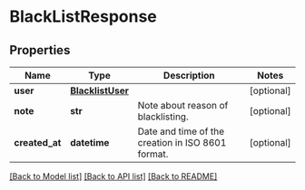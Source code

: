 # BlackListResponse

## Properties
Name | Type | Description | Notes
------------ | ------------- | ------------- | -------------
**user** | [**BlacklistUser**](BlacklistUser.md) |  | [optional] 
**note** | **str** | Note about reason of blacklisting. | [optional] 
**created_at** | **datetime** | Date and time of the creation in ISO 8601 format. | [optional] 

[[Back to Model list]](../README.md#documentation-for-models) [[Back to API list]](../README.md#documentation-for-api-endpoints) [[Back to README]](../README.md)


